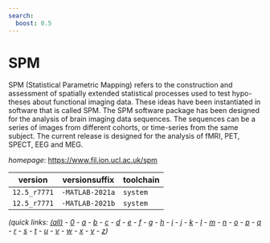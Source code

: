 ```yaml
---
search:
  boost: 0.5
---
```

# SPM

SPM (Statistical Parametric Mapping) refers to the construction  and assessment of spatially extended statistical processes used to test hypo-  theses about functional imaging data. These ideas have been instantiated in  software that is called SPM.  The SPM software package has been designed for the analysis of brain imaging  data sequences. The sequences can be a series of images from different cohorts,  or time-series from the same subject. The current release is designed for the  analysis of fMRI, PET, SPECT, EEG and MEG.

*homepage*: <https://www.fil.ion.ucl.ac.uk/spm>

version | versionsuffix | toolchain
--------|---------------|----------
``12.5_r7771`` | ``-MATLAB-2021a`` | ``system``
``12.5_r7771`` | ``-MATLAB-2021b`` | ``system``


*(quick links: [(all)](../index.md) - [0](../0/index.md) - [a](../a/index.md) - [b](../b/index.md) - [c](../c/index.md) - [d](../d/index.md) - [e](../e/index.md) - [f](../f/index.md) - [g](../g/index.md) - [h](../h/index.md) - [i](../i/index.md) - [j](../j/index.md) - [k](../k/index.md) - [l](../l/index.md) - [m](../m/index.md) - [n](../n/index.md) - [o](../o/index.md) - [p](../p/index.md) - [q](../q/index.md) - [r](../r/index.md) - [s](../s/index.md) - [t](../t/index.md) - [u](../u/index.md) - [v](../v/index.md) - [w](../w/index.md) - [x](../x/index.md) - [y](../y/index.md) - [z](../z/index.md))*


